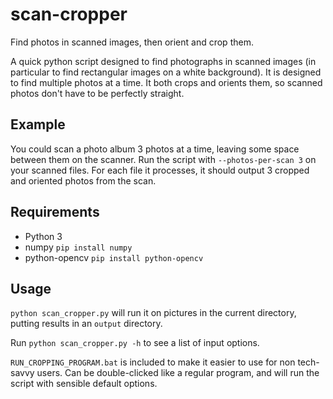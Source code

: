 # scan-cropper
Find photos in scanned images, then orient and crop them.

A quick python script designed to find photographs in scanned images (in particular to find rectangular images on a white background).
It is designed to find multiple photos at a time.
It both crops and orients them, so scanned photos don't have to be perfectly straight.

## Example
You could scan a photo album 3 photos at a time, leaving some space between them on the scanner.
Run the script with `--photos-per-scan 3` on your scanned files.
For each file it processes, it should output 3 cropped and oriented photos from the scan.

## Requirements
* Python 3
* numpy         `pip install numpy`
* python-opencv `pip install python-opencv`

## Usage
`python scan_cropper.py` will run it on pictures in the current directory, putting results in an `output` directory.

Run `python scan_cropper.py -h` to see a list of input options.

`RUN_CROPPING_PROGRAM.bat` is included to make it easier to use for non tech-savvy users.
Can be double-clicked like a regular program, and will run the script with sensible default options.
